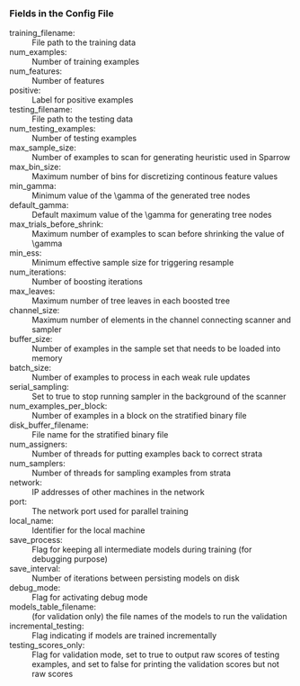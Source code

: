 ### Fields in the Config File

<dl>

<dt>training_filename:</dt>
<dd>File path to the training data</dd>

<dt>num_examples:</dt>
<dd>Number of training examples</dd>

<dt>num_features:</dt>
<dd>Number of features</dd>

<dt>positive:</dt>
<dd>Label for positive examples</dd>

<dt>testing_filename:</dt>
<dd>File path to the testing data</dd>

<dt>num_testing_examples:</dt>
<dd>Number of testing examples</dd>

<dt>max_sample_size:</dt>
<dd>Number of examples to scan for generating heuristic used in Sparrow</dd>

<dt>max_bin_size:</dt>
<dd>Maximum number of bins for discretizing continous feature values</dd>

<dt>min_gamma:</dt>
<dd>Minimum value of the \gamma of the generated tree nodes</dd>

<dt>default_gamma:</dt>
<dd>Default maximum value of the \gamma for generating tree nodes</dd>

<dt>max_trials_before_shrink:</dt>
<dd>Maximum number of examples to scan before shrinking the value of \gamma</dd>

<dt>min_ess:</dt>
<dd>Minimum effective sample size for triggering resample</dd>

<dt>num_iterations:</dt>
<dd>Number of boosting iterations</dd>

<dt>max_leaves:</dt>
<dd>Maximum number of tree leaves in each boosted tree</dd>

<dt>channel_size:</dt>
<dd>Maximum number of elements in the channel connecting scanner and sampler</dd>

<dt>buffer_size:</dt>
<dd>Number of examples in the sample set that needs to be loaded into memory</dd>

<dt>batch_size:</dt>
<dd>Number of examples to process in each weak rule updates</dd>

<dt>serial_sampling:</dt>
<dd>Set to true to stop running sampler in the background of the scanner</dd>

<dt>num_examples_per_block:</dt>
<dd>Number of examples in a block on the stratified binary file</dd>

<dt>disk_buffer_filename:</dt>
<dd>File name for the stratified binary file</dd>

<dt>num_assigners:</dt>
<dd>Number of threads for putting examples back to correct strata</dd>

<dt>num_samplers:</dt>
<dd>Number of threads for sampling examples from strata</dd>

<dt>network:</dt>
<dd>IP addresses of other machines in the network</dd>

<dt>port:</dt>
<dd>The network port used for parallel training</dd>

<dt>local_name:</dt>
<dd>Identifier for the local machine</dd>

<dt>save_process:</dt>
<dd>Flag for keeping all intermediate models during training (for debugging purpose)</dd>

<dt>save_interval:</dt>
<dd>Number of iterations between persisting models on disk</dd>

<dt>debug_mode:</dt>
<dd>Flag for activating debug mode</dd>

<dt>models_table_filename:</dt>
<dd>(for validation only) the file names of the models to run the validation</dd>

<dt>incremental_testing:</dt>
<dd>Flag indicating if models are trained incrementally</dd>

<dt>testing_scores_only:</dt>
<dd>Flag for validation mode, set to true to output raw scores of testing examples, and set to false for printing the validation scores but not raw scores</dd>

</dl>

